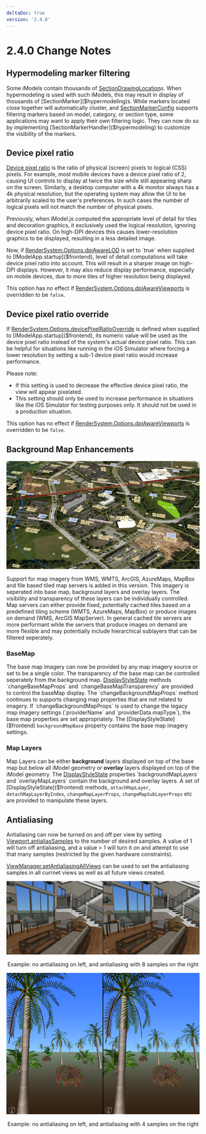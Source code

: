 ```yaml
---
deltaDoc: true
version: '2.4.0'
---
```

# 2.4.0 Change Notes

## Hypermodeling marker filtering

Some iModels contain thousands of [SectionDrawingLocation]($backend)s. When hypermodeling is used with such iModels, this may result in display of thousands of [SectionMarker]($hypermodeling)s. While markers located close together will automatically cluster, and [SectionMarkerConfig]($hypermodeling) supports filtering markers based on model, category, or section type, some applications may want to apply their own filtering logic. They can now do so by implementing [SectionMarkerHandler]($hypermodeling) to customize the visibility of the markers.

## Device pixel ratio

[Device pixel ratio](https://developer.mozilla.org/en-US/docs/Web/API/Window/devicePixelRatio) is the ratio of physical (screen) pixels to logical (CSS) pixels. For example, most mobile devices have a device pixel ratio of 2, causing UI controls to display at twice the size while still appearing sharp on the screen. Similarly, a desktop computer with a 4k monitor always has a 4k physical resolution, but the operating system may allow the UI to be arbitrarily scaled to the user's preferences. In such cases the number of logical pixels will not match the number of physical pixels.

Previously, when iModel.js computed the appropriate level of detail for tiles and decoration graphics, it exclusively used the logical resolution, ignoring device pixel ratio. On high-DPI devices this causes lower-resolution graphics to be displayed, resulting in a less detailed image.

Now, if [RenderSystem.Options.dpiAwareLOD]($frontend) is set to `true` when supplied to [IModelApp.startup]($frontend), level of detail computations will take device pixel ratio into account. This will result in a sharper image on high-DPI displays. However, it may also reduce display performance, especially on mobile devices, due to more tiles of higher resolution being displayed.

This option has no effect if [RenderSystem.Options.dpiAwareViewports]($frontend) is overridden to be `false`.

## Device pixel ratio override

If [RenderSystem.Options.devicePixelRatioOverride]($frontend) is defined when supplied to [IModelApp.startup]($frontend), its numeric value will be used as the device pixel ratio instead of the system's actual device pixel ratio. This can be helpful for situations like running in the iOS Simulator where forcing a lower resolution by setting a sub-1 device pixel ratio would increase performance.

Please note:

* If this setting is used to decrease the effective device pixel ratio, the view will appear pixelated.
* This setting should only be used to increase performance in situations like the iOS Simulator for testing purposes only. It should not be used in a production situation.

This option has no effect if [RenderSystem.Options.dpiAwareViewports]($frontend) is overridden to be `false`.

## Background Map Enhancements

![Background Map with Wetlands and GIS layers](assets/MapLayers.png)

Support for map imagery from WMS, WMTS, ArcGIS, AzureMaps, MapBox and file based tiled map servers is added in this version.  This imagery is seperated into base map, background layers and overlay layers.  The visibility and transparency of these layers can be individually controlled.  Map servers can either provide fixed, potentially cached tiles based on a predefined tiling scheme (WMTS, AzureMaps, MapBox) or produce images on demand (WMS, ArcGIS MapServer).  In general cached tile servers are more performant while the servers that produce images on demand are more flexible and may potentially include hierarchical sublayers that can be filtered seperately.

### BaseMap

The base map imagery can now be provided by any map imagery source or set to be a single color.  The transparency of the base map can be controlled seperately from the background map. [DisplayStyleState]($frontend) methods `changeBaseMapProps` and `changeBaseMapTransparency` are provided to control the baseMap display.   The `changeBackgroundMapProps` method continues to supports changing map properties that are not related to imagery. If `changeBackgroundMapProps` is used to change the legacy map imagery settings (`providerName` and `providerData.mapType`), the base map properties are set appropriately.  The  [DisplayStyleState]($frontend) `backgroundMapBase` property contains the base map imagery settings.

### Map Layers

Map Layers can be either **background** layers displayed on top of the base map but below all iModel geometry or **overlay** layers displayed on top of the iModel geometry.  The  [DisplayStyleState]($frontend) properties `backgroundMapLayers` and `overlayMapLayers` contain the background and overlay layers.  A set of  [DisplayStyleState]($frontend) methods, `attachMapLayer`, `detachMapLayerByIndex`, `changeMapLayerProps`, `changeMapSubLayerProps` etc are provided to manipulate these layers.

## Antialiasing

Antialiasing can now be turned on and off per view by setting [Viewport.antialiasSamples]($frontend) to the number of desired samples.  A value of 1 will turn off antialiasing, and a value > 1 will turn it on and attempt to use that many samples (restricted by the given hardware constraints).

[ViewManager.setAntialiasingAllViews]($frontend) can be used to set the antialiasing samples in all currnet views as well as all future views created.

![example of no antialiasing on left, and antialiasing with 8 samples on the right](./assets/AntialiasExample1.png)
<p align="center">Example: no antialiasing on left, and antialiasing with 8 samples on the right</p>

![example of no antialiasing on left, and antialiasing with 4 samples on the right](./assets/AntialiasExample2.png)
<p align="center">Example: no antialiasing on left, and antialiasing with 4 samples on the right</p>

